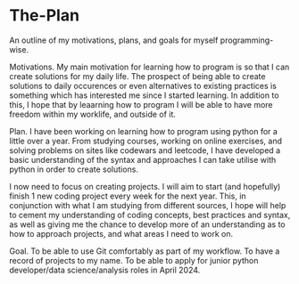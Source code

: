 # The-Plan
An outline of my motivations, plans, and goals for myself programming-wise.

Motivations.
My main motivation for learning how to program is so that I can create solutions for my daily life. The prospect of being able to create solutions to daily occurences or even alternatives to existing practices is something which has interested me since I started learning. In addition to this, I hope that by leaarning how to program I will be able to have more freedom within my worklife, and outside of it. 

Plan.
I have been working on learning how to program using python for a little over a year. From studying courses, working on online exercises, and solving problems on sites like codewars and leetcode, I have developed a basic understanding of the syntax and approaches I can take utilise with python in order to create solutions. 

I now need to focus on creating projects. 
I will aim to start (and hopefully) finish 1 new coding project every week for the next year.
This, in conjunction with what I am studying from different sources, I hope will help to cement my understanding of coding concepts, best practices and syntax, as well as giving me the chance to develop more of an understanding as to how to approach projects, and what areas I need to work on.

Goal. 
To be able to use Git comfortably as part of my workflow.
To have a record of projects to my name.
To be able to apply for junior python developer/data science/analysis roles in April 2024.
